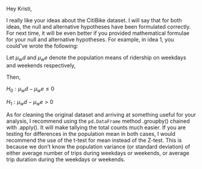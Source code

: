 Hey Kristi,

I really like your ideas about the CitiBike dataset. I will say that for both ideas, the null and alternative hypotheses have been formulated correctly. For next time, it will be even better if you provided mathematical formulae for your null and alternative hypotheses. For example, in idea 1, you could’ve wrote the following:

Let $\mu_wd$ and $\mu_we$ denote the population means of ridership on weekdays and weekends respectively,

Then, 

$H_0: \mu_wd - \mu_we \leq 0$

$H_1: \mu_wd - \mu_we > 0$

As for cleaning the original dataset and arriving at something useful for your analysis, I recommend using the `pd.DataFrame` method .groupby() chained with .apply(). It will make tallying the total counts much easier.
If you are testing for differences in the population mean in both cases, I would recommend the use of the t-test for mean instead of the Z-test. This is because we don’t know the population variance (or standard deviation) of either average number of trips during weekdays or weekends, or average trip duration during the weekdays or weekends.
